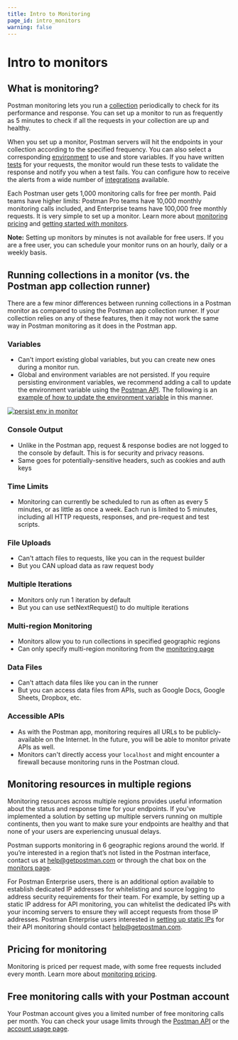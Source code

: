 ```yaml
---
title: Intro to Monitoring
page_id: intro_monitors
warning: false
---
```


# Intro to monitors

## What is monitoring?

Postman monitoring lets you run a [collection](https://github.com/kaustavdm/postman-docs-test/tree/b9c2cefa916197b408de633b2ecb1d256acf0a06/docs/postman/collections/creating_collections/README.md) periodically to check for its performance and response. You can set up a monitor to run as frequently as 5 minutes to check if all the requests in your collection are up and healthy.

When you set up a monitor, Postman servers will hit the endpoints in your collection according to the specified frequency. You can also select a corresponding [environment](https://github.com/kaustavdm/postman-docs-test/tree/b9c2cefa916197b408de633b2ecb1d256acf0a06/docs/postman/environments_and_globals/manage_environments/README.md) to use and store variables. If you have written [tests](https://github.com/kaustavdm/postman-docs-test/tree/b9c2cefa916197b408de633b2ecb1d256acf0a06/docs/postman/scripts/test_scripts/README.md) for your requests, the monitor would run these tests to validate the response and notify you when a test fails. You can configure how to receive the alerts from a wide number of [integrations](https://github.com/kaustavdm/postman-docs-test/tree/b9c2cefa916197b408de633b2ecb1d256acf0a06/docs/postman_pro/integrations/intro_integrations/README.md) available.

Each Postman user gets 1,000 monitoring calls for free per month. Paid teams have higher limits: Postman Pro teams have 10,000 monthly monitoring calls included, and Enterprise teams have 100,000 free monthly requests. It is very simple to set up a monitor. Learn more about [monitoring pricing](https://github.com/kaustavdm/postman-docs-test/tree/b9c2cefa916197b408de633b2ecb1d256acf0a06/docs/postman/monitors/pricing_monitors/README.md) and [getting started with monitors](https://github.com/kaustavdm/postman-docs-test/tree/b9c2cefa916197b408de633b2ecb1d256acf0a06/docs/postman/monitors/setting_up_monitor/README.md).

**Note:** Setting up monitors by minutes is not available for free users. If you are a free user, you can schedule your monitor runs on an hourly, daily or a weekly basis.

## Running collections in a monitor \(vs. the Postman app collection runner\)

There are a few minor differences between running collections in a Postman monitor as compared to using the Postman app collection runner. If your collection relies on any of these features, then it may not work the same way in Postman monitoring as it does in the Postman app.

### Variables

* Can't import existing global variables, but you can create new ones during a monitor run.
* Global and environment variables are not persisted. If you require persisting environment variables, we recommend adding a call to update the environment variable using the [Postman API](https://github.com/kaustavdm/postman-docs-test/tree/b9c2cefa916197b408de633b2ecb1d256acf0a06/docs/postman/postman_api/intro_api/README.md). The following is an [example of how to update the environment variable](https://documenter.getpostman.com/view/218543/lunch-picker/6fWy4Ao#fe7e2416-4af9-fffc-02af-b8fc2c58a181) in this manner.

[![persist env in monitor](https://s3.amazonaws.com/postman-static-getpostman-com/postman-docs/monitorPersistEnv.png)](https://s3.amazonaws.com/postman-static-getpostman-com/postman-docs/monitorPersistEnv.png)

### Console Output

* Unlike in the Postman app, request & response bodies are not logged to the console by default. This is for security and privacy reasons.
* Same goes for potentially-sensitive headers, such as cookies and auth keys

### Time Limits

* Monitoring can currently be scheduled to run as often as every 5 minutes, or as little as once a week. Each run is limited to 5 minutes, including all HTTP requests, responses, and pre-request and test scripts.

### File Uploads

* Can't attach files to requests, like you can in the request builder
* But you CAN upload data as raw request body

### Multiple Iterations

* Monitors only run 1 iteration by default
* But you can use setNextRequest\(\) to do multiple iterations

### Multi-region Monitoring

* Monitors allow you to run collections in specified geographic regions
* Can only specify multi-region monitoring from the [monitoring page](https://monitor.getpostman.com)

### Data Files

* Can't attach data files like you can in the runner
* But you can access data files from APIs, such as Google Docs, Google Sheets, Dropbox, etc.

### Accessible APIs

* As with the Postman app, monitoring requires all URLs to be publicly-available on the Internet. In the future, you will be able to monitor private APIs as well.
* Monitors can't directly access your `localhost` and might encounter a firewall because monitoring runs in the Postman cloud.

## Monitoring resources in multiple regions

Monitoring resources across multiple regions provides useful information about the status and response time for your endpoints. If you’ve implemented a solution by setting up multiple servers running on multiple continents, then you want to make sure your endpoints are healthy and that none of your users are experiencing unusual delays.

Postman supports monitoring in 6 geographic regions around the world. If you’re interested in a region that’s not listed in the Postman interface, contact us at [help@getpostman.com](mailto:help@getpostman.com) or through the chat box on the [monitors page](https://monitor.getpostman.com).

For Postman Enterprise users, there is an additional option available to establish dedicated IP addresses for whitelisting and source logging to address security requirements for their team. For example, by setting up a static IP address for API monitoring, you can whitelist the dedicated IPs with your incoming servers to ensure they will accept requests from those IP addresses. Postman Enterprise users interested in [setting up static IPs](https://github.com/kaustavdm/postman-docs-test/tree/b9c2cefa916197b408de633b2ecb1d256acf0a06/docs/postman_enterprise/using_static_IPs_to_monitor/README.md) for their API monitoring should contact [help@getpostman.com](mailto:help@getpostman.com).

## Pricing for monitoring

Monitoring is priced per request made, with some free requests included every month. Learn more about [monitoring pricing](https://github.com/kaustavdm/postman-docs-test/tree/b9c2cefa916197b408de633b2ecb1d256acf0a06/docs/postman/monitors/pricing_monitors/README.md).

## Free monitoring calls with your Postman account

Your Postman account gives you a limited number of free monitoring calls per month. You can check your usage limits through the [Postman API](https://docs.api.getpostman.com) or the [account usage page](https://go.pstmn.io/postman-account-limits).


